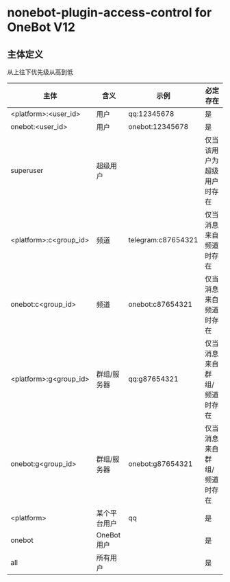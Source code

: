 nonebot-plugin-access-control for OneBot V12
========

## 主体定义

从上往下优先级从高到低

| 主体                      | 含义       | 示例                 | 必定存在           |
|-------------------------|----------|--------------------|----------------|
| \<platform>:<user_id>   | 用户       | qq:12345678        | 是              |
| onebot:<user_id>        | 用户       | onebot:12345678    | 是              |
| superuser               | 超级用户     |                    | 仅当该用户为超级用户时存在  |
| \<platform>:c<group_id> | 频道       | telegram:c87654321 | 仅当消息来自频道时存在    |
| onebot:c<group_id>      | 频道       | onebot:c87654321   | 仅当消息来自频道时存在    |
| \<platform>:g<group_id> | 群组/服务器   | qq:g87654321       | 仅当消息来自群组/频道时存在 |
| onebot:g<group_id>      | 群组/服务器   | onebot:g87654321   | 仅当消息来自群组/频道时存在 |
| \<platform>             | 某个平台用户   | qq                 | 是              |
| onebot                  | OneBot用户 |                    | 是              |
| all                     | 所有用户     |                    | 是              |
